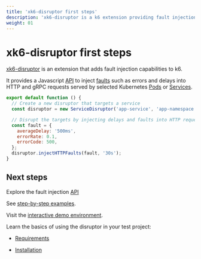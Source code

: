 ```yaml
---
title: 'xk6-disruptor first steps'
description: 'xk6-disruptor is a k6 extension providing fault injection capabilities to k6.'
weight: 01
---
```


# xk6-disruptor first steps

[xk6-disruptor](https://github.com/grafana/xk6-disruptor) is an extension that adds fault injection capabilities to k6.

It provides a Javascript [API](https://grafana.com/docs/k6/<K6_VERSION>/testing-guides/injecting-faults-with-xk6-disruptor/xk6-disruptor/) to inject [faults](https://grafana.com/docs/k6/<K6_VERSION>/testing-guides/injecting-faults-with-xk6-disruptor/xk6-disruptor/faults) such as errors and delays into HTTP and gRPC requests served by selected Kubernetes [Pods](https://grafana.com/docs/k6/<K6_VERSION>/testing-guides/injecting-faults-with-xk6-disruptor/xk6-disruptor/poddisruptor) or [Services](https://grafana.com/docs/k6/<K6_VERSION>/testing-guides/injecting-faults-with-xk6-disruptor/xk6-disruptor/servicedisruptor).

```javascript
export default function () {
  // Create a new disruptor that targets a service
  const disruptor = new ServiceDisruptor('app-service', 'app-namespace');

  // Disrupt the targets by injecting delays and faults into HTTP request for 30 seconds
  const fault = {
    averageDelay: '500ms',
    errorRate: 0.1,
    errorCode: 500,
  };
  disruptor.injectHTTPFaults(fault, '30s');
}
```

## Next steps

Explore the fault injection [API](https://grafana.com/docs/k6/<K6_VERSION>/testing-guides/injecting-faults-with-xk6-disruptor/xk6-disruptor/)

See [step-by-step examples](https://grafana.com/docs/k6/<K6_VERSION>/testing-guides/injecting-faults-with-xk6-disruptor/examples).

Visit the [interactive demo environment](https://killercoda.com/grafana-xk6-disruptor/scenario/killercoda).

Learn the basics of using the disruptor in your test project:

- [Requirements](https://grafana.com/docs/k6/<K6_VERSION>/testing-guides/injecting-faults-with-xk6-disruptor/requirements)

- [Installation](https://grafana.com/docs/k6/<K6_VERSION>/testing-guides/injecting-faults-with-xk6-disruptor/installation)
